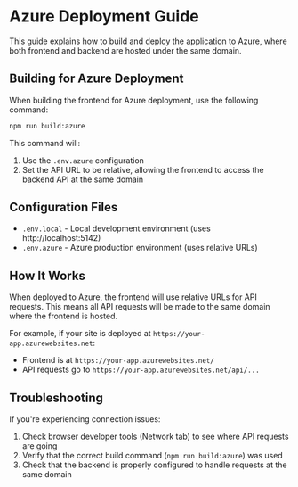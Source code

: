 # Azure Deployment Guide

This guide explains how to build and deploy the application to Azure, where both frontend and backend are hosted under the same domain.

## Building for Azure Deployment

When building the frontend for Azure deployment, use the following command:

```bash
npm run build:azure
```

This command will:

1. Use the `.env.azure` configuration
2. Set the API URL to be relative, allowing the frontend to access the backend API at the same domain

## Configuration Files

- `.env.local` - Local development environment (uses http://localhost:5142)
- `.env.azure` - Azure production environment (uses relative URLs)

## How It Works

When deployed to Azure, the frontend will use relative URLs for API requests. This means all API requests will be made to the same domain where the frontend is hosted.

For example, if your site is deployed at `https://your-app.azurewebsites.net`:

- Frontend is at `https://your-app.azurewebsites.net/`
- API requests go to `https://your-app.azurewebsites.net/api/...`

## Troubleshooting

If you're experiencing connection issues:

1. Check browser developer tools (Network tab) to see where API requests are going
2. Verify that the correct build command (`npm run build:azure`) was used
3. Check that the backend is properly configured to handle requests at the same domain
